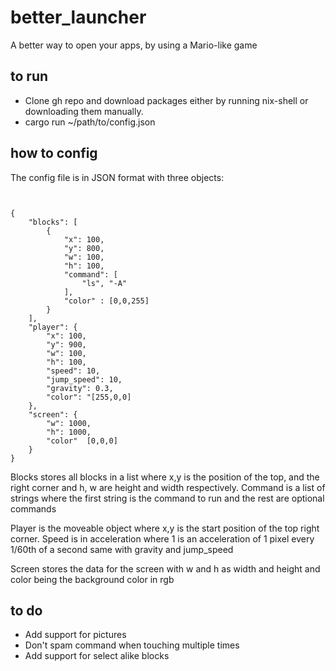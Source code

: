# better_launcher
A better way to open your apps, by using a Mario-like game

## to run
* Clone gh repo and download packages either by running nix-shell or downloading them manually.
* cargo run ~/path/to/config.json

## how to config
The config file is in JSON format with three objects:
```


{
    "blocks": [
        {
            "x": 100,
            "y": 800,
            "w": 100,
            "h": 100,
            "command": [
                "ls", "-A"
            ],
            "color" : [0,0,255]
        }
    ],
    "player": {
        "x": 100,
        "y": 900,
        "w": 100,
        "h": 100,
        "speed": 10,
        "jump_speed": 10,
        "gravity": 0.3,
        "color": "[255,0,0]
    },
    "screen": {
        "w": 1000,
        "h": 1000,
        "color"  [0,0,0]
    }
}
```


Blocks stores all blocks in a list where x,y is the position of the top, and the right corner and h, w are height and width respectively. Command is a list of strings where the first string is the command to run and the rest are optional commands

Player is the moveable object where x,y is the start position of the top right corner. Speed is in acceleration where 1 is an acceleration of 1 pixel every 1/60th of a second same with gravity and jump_speed

Screen stores the data for the screen with w and h as width and height and color being the background color in rgb

## to do 
* Add support for pictures
* Don't spam command when touching multiple times
* Add support for select alike blocks
